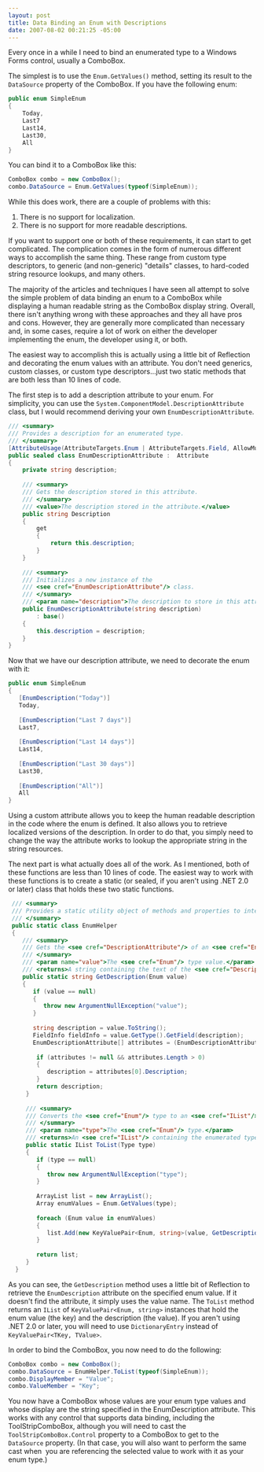 ```yaml
---
layout: post
title: Data Binding an Enum with Descriptions
date: 2007-08-02 00:21:25 -05:00
---
```


Every once in a while I need to bind an enumerated type to a Windows Forms control, usually a ComboBox. 

The simplest is to use the `Enum.GetValues()` method, setting its result to the `DataSource` property of the ComboBox. If you have the following enum:

```csharp
public enum SimpleEnum
{
    Today,
    Last7
    Last14,
    Last30,
    All
}
```

You can bind it to a ComboBox like this:

```csharp
ComboBox combo = new ComboBox();
combo.DataSource = Enum.GetValues(typeof(SimpleEnum));
```

While this does work, there are a couple of problems with this:

1.  There is no support for localization. 
2.  There is no support for more readable descriptions.

If you want to support one or both of these requirements, it can start to get complicated. The complication comes in the form of numerous different ways to accomplish the same thing. These range from custom type descriptors, to generic (and non-generic) "details" classes, to hard-coded string resource lookups, and many others.

The majority of the articles and techniques I have seen all attempt to solve the simple problem of data binding an enum to a ComboBox while displaying a human readable string as the ComboBox display string. Overall, there isn't anything wrong with these approaches and they all have pros and cons. However, they are generally more complicated than necessary and, in some cases, require a lot of work on either the developer implementing the enum, the developer using it, or both.

The easiest way to accomplish this is actually using a little bit of Reflection and decorating the enum values with an attribute. You don't need generics, custom classes, or custom type descriptors...just two static methods that are both less than 10 lines of code.

The first step is to add a description attribute to your enum. For simplicity, you can use the `System.ComponentModel.DescriptionAttribute` class, but I would recommend deriving your own `EnumDescriptionAttribute`.

```csharp
/// <summary>
/// Provides a description for an enumerated type.
/// </summary>
[AttributeUsage(AttributeTargets.Enum | AttributeTargets.Field, AllowMultiple = false)]
public sealed class EnumDescriptionAttribute :  Attribute
{
    private string description;
 
    /// <summary>
    /// Gets the description stored in this attribute.
    /// </summary>
    /// <value>The description stored in the attribute.</value>
    public string Description
    {
        get
        {
            return this.description;
        }
    }
 
    /// <summary>
    /// Initializes a new instance of the 
    /// <see cref="EnumDescriptionAttribute"/> class.
    /// </summary>
    /// <param name="description">The description to store in this attribute.</param>
    public EnumDescriptionAttribute(string description)
        : base()
    {
        this.description = description;
    }
}
```

Now that we have our description attribute, we need to decorate the enum with it:

```csharp
public enum SimpleEnum
{
   [EnumDescription("Today")]
   Today,
 
   [EnumDescription("Last 7 days")]
   Last7,
 
   [EnumDescription("Last 14 days")]
   Last14,
 
   [EnumDescription("Last 30 days")]
   Last30,
 
   [EnumDescription("All")]
   All
}
```

Using a custom attribute allows you to keep the human readable description in the code where the enum is defined. It also allows you to retrieve localized versions of the description. In order to do that, you simply need to change the way the attribute works to lookup the appropriate string in the string resources.

The next part is what actually does all of the work. As I mentioned, both of these functions are less than 10 lines of code. The easiest way to work with these functions is to create a static (or sealed, if you aren't using .NET 2.0 or later) class that holds these two static functions.

```csharp
 /// <summary>
 /// Provides a static utility object of methods and properties to interact with enumerated types. 
 /// </summary>
 public static class EnumHelper
 {
    /// <summary>
    /// Gets the <see cref="DescriptionAttribute"/> of an <see cref="Enum"/> type value.
    /// </summary>
    /// <param name="value">The <see cref="Enum"/> type value.</param>
    /// <returns>A string containing the text of the <see cref="DescriptionAttribute"/>.</returns>
    public static string GetDescription(Enum value)
    {
       if (value == null)
       {
          throw new ArgumentNullException("value");
       }
  
       string description = value.ToString();
       FieldInfo fieldInfo = value.GetType().GetField(description);
       EnumDescriptionAttribute[] attributes = (EnumDescriptionAttribute[])fieldInfo.GetCustomAttributes(typeof(EnumDescriptionAttribute), false);
   
        if (attributes != null && attributes.Length > 0)
        {
           description = attributes[0].Description;
        }
        return description;
     }
   
     /// <summary>
     /// Converts the <see cref="Enum"/> type to an <see cref="IList"/> compatible object.
     /// </summary>
     /// <param name="type">The <see cref="Enum"/> type.</param>
     /// <returns>An <see cref="IList"/> containing the enumerated type value and description.</returns>
     public static IList ToList(Type type)
     {
        if (type == null)
        {
           throw new ArgumentNullException("type");
        }
   
        ArrayList list = new ArrayList();
        Array enumValues = Enum.GetValues(type);
   
        foreach (Enum value in enumValues)
        {
           list.Add(new KeyValuePair<Enum, string>(value, GetDescription(value)));
        }
   
        return list;
     } 
  }
```
As you can see, the `GetDescription` method uses a little bit of Reflection to retrieve the `EnumDescription` attribute on the specified enum value. If it doesn't find the attribute, it simply uses the value name. The `ToList` method returns an `IList` of `KeyValuePair<Enum, string>` instances that hold the enum value (the key) and the description (the value). If you aren't using .NET 2.0 or later, you will need to use `DictionaryEntry` instead of `KeyValuePair<TKey, TValue>`.

In order to bind the ComboBox, you now need to do the following:

```csharp
ComboBox combo = new ComboBox();
combo.DataSource = EnumHelper.ToList(typeof(SimpleEnum));
combo.DisplayMember = "Value";
combo.ValueMember = "Key";
```

You now have a ComboBox whose values are your enum type values and whose display are the string specified in the EnumDescription attribute. This works with any control that supports data binding, including the ToolStripComboBox, although you will need to cast the `ToolStripComboBox.Control` property to a ComboBox to get to the `DataSource` property. (In that case, you will also want to perform the same cast when  you are referencing the selected value to work with it as your enum type.)
